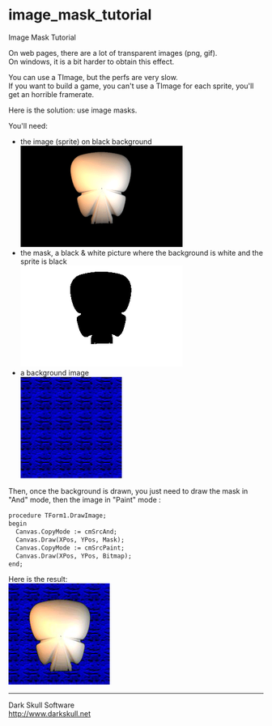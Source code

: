 image_mask_tutorial
===================

Image Mask Tutorial

On web pages, there are a lot of transparent images (png, gif).<br/>
On windows, it is a bit harder to obtain this effect.

You can use a TImage, but the perfs are very slow.<br/>
If you want to build a game, you can't use a TImage for each sprite, you'll get an horrible framerate.

Here is the solution: use image masks.

You'll need:
* the image (sprite) on black background <br/>
![image on black background](https://github.com/Dark-Skull-Software-delphi-articles/image_mask_tutorial/raw/master/readme_images/etface.png)
* the mask, a black & white picture where the background is white and the sprite is black<br/>
![mask image](https://github.com/Dark-Skull-Software-delphi-articles/image_mask_tutorial/raw/master/readme_images/etmask.png)
* a background image<br/>
![background image](https://github.com/Dark-Skull-Software-delphi-articles/image_mask_tutorial/raw/master/readme_images/backtile.png) 

 
Then, once the background is drawn, you just need to draw the mask in "And" mode, then the image in "Paint" mode :

```delphi
procedure TForm1.DrawImage;
begin
  Canvas.CopyMode := cmSrcAnd;
  Canvas.Draw(XPos, YPos, Mask);
  Canvas.CopyMode := cmSrcPaint;
  Canvas.Draw(XPos, YPos, Bitmap);
end;
```

Here is the result:<br/>
![result](https://github.com/Dark-Skull-Software-delphi-articles/image_mask_tutorial/raw/master/readme_images/result.png)

************************
Dark Skull Software<br/>
http://www.darkskull.net
